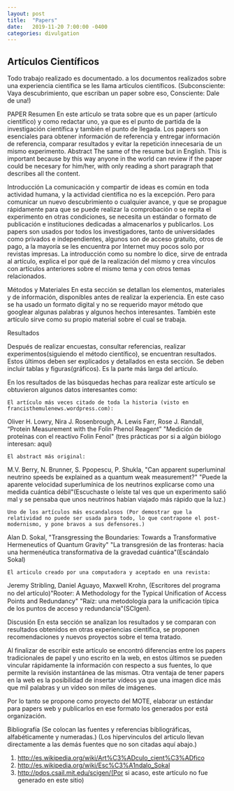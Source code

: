 ```yaml
---
layout: post
title:  "Papers"
date:   2019-11-20 7:00:00 -0400
categories: divulgation
---
```


## Artículos Científicos
Todo trabajo realizado es documentado. a los documentos realizados sobre una experiencia científica se les llama artículos científicos. (Subconsciente: Vaya descubrimiento, que escriban un paper sobre eso, Consciente: Dale de una!)

PAPER
Resumen
En este artículo se trata sobre que es un paper (artículo científico) y como redactar uno, ya que es el punto de partida de la investigación científica y también el punto de llegada. Los papers son esenciales para obtener información de referencia y entregar información de referencia, comparar resultados y evitar la repetición innecesaria de un mismo experimento.
Abstract
The same of the resume but in English. This is important because by this way anyone in the world can review if the paper could be necesary for him/her, with only reading a short paragraph that describes all the content.

Introducción
La comunicación y compartir de ideas es común en toda actividad humana, y la actividad científica no es la excepción. Pero para comunicar un nuevo descubrimiento o cualquier avance, y que se propague rápidamente para que se puede realizar la comprobación o se repita el experimento en otras condiciones, se necesita un estándar o formato de publicación e instituciones dedicadas a almacenarlos y publicarlos.
Los papers son usados por todos los investigadores, tanto de universidades como privados e independientes, algunos son de acceso gratuito, otros de pago, a la mayoría se les encuentra por Internet  muy pocos solo por revistas impresas.
La introducción como su nombre lo dice, sirve de entrada al artículo, explica el por qué de la realización del mismo y  crea vínculos con artículos anteriores sobre el mismo tema y con otros temas relacionados.

Métodos y Materiales
En esta sección se detallan los elementos, materiales y de información, disponibles antes de realizar la experiencia. En este caso se ha usado un formato digital y no se requerido mayor método que googlear algunas palabras y algunos hechos interesantes. También este artículo sirve como su propio material sobre el cual se trabaja.

Resultados

Después de realizar encuestas, consultar referencias, realizar experimentos(siguiendo el método científico), se encuentran resultados. Estos últimos deben ser explicados y detallados en esta sección.  Se deben incluir tablas y figuras(gráficos). Es la parte más larga del artículo.

En los resultados de las búsquedas hechas para realizar este artículo se obtuvieron algunos datos interesantes como:

    El artículo más veces citado de toda la historia (visto en francisthemulenews.wordpress.com):


 Oliver H. Lowry, Nira J. Rosenbrough, A. Lewis Farr, Rose J. Randall, “Protein Measurement with the Folin Phenol Reagent” "Medición de proteínas con el reactivo Folin Fenol" (tres prácticas por si a algún biólogo interesan: aquí)

    El abstract más original:


M.V. Berry, N. Brunner, S. Ppopescu, P. Shukla, "Can apparent superluminal neutrino speeds be explained as a quantum weak measurement?" "Puede la aparente velocidad superlumínica de los neutrinos explicarse como una medida cuántica débil"(Escuchaste o leíste tal ves que un experimento salió mal y se pensaba que unos neutrinos habían viajado más rápido que la luz.)

    Uno de los artículos más escandalosos (Por demostrar que la relatividad no puede ser usada para todo, lo que contrapone el post-modernismo, y pone bravos a sus defensores.)


Alan D. Sokal, "Transgressing the Boundaries: Towards a Transformative Hermeneutics of Quantum Gravity" "La transgresión de las fronteras: hacia una hermenéutica transformativa de la gravedad cuántica"(Escándalo Sokal)


    El articulo creado por una computadora y aceptado en una revista:


   Jeremy Stribling, Daniel Aguayo, Maxwell Krohn, (Escritores del programa no del artículo)"Rooter: A Methodology for the Typical Uniﬁcation of Access Points and Redundancy" "Raíz: una metodología para la unificación típica de los puntos de acceso y redundancia"(SCIgen).

Discusión
En esta sección se analizan los resultados y se comparan con resultados obtenidos en otras experiencias científica, se proponen recomendaciones y nuevos proyectos sobre el tema tratado.

Al finalizar de escribir este artículo se encontró diferencias entre los papers tradicionales de papel y uno escrito en la web, en estos últimos se pueden vincular rápidamente la información con respecto a sus fuentes, lo que permite la revisión instantánea de las mismas.  Otra ventaja de tener papers en la web es la posibilidad de insertar vídeos  ya que una imagen dice más que mil palabras y un vídeo son miles de imágenes.

 Por lo tanto se propone como proyecto del MOTE, elaborar un estándar para papers web y publicarlos en ese formato los generados por está organización.


Bibliografía
(Se colocan las fuentes y referencias bibliográficas, alfabéticamente y numeradas.)
(Los hipervinculos del articulo llevan directamente a las demás fuentes que no son citadas aquí abajo.)
1. http://es.wikipedia.org/wiki/Art%C3%ADculo_cient%C3%ADfico
2. http://es.wikipedia.org/wiki/Esc%C3%A1ndalo_Sokal
3. http://pdos.csail.mit.edu/scigen/(Por si acaso, este artículo no fue generado en este sitio)

